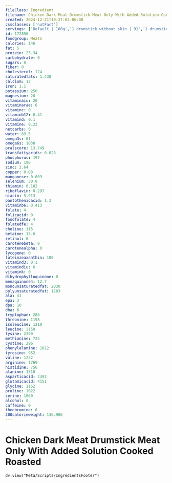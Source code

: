 ```yaml
---
fileClass: Ingredient
filename: Chicken Dark Meat Drumstick Meat Only With Added Solution Cooked Roasted
created: 2024-12-21T19:27:02-06:00
cssclasses: ['nutFact']
servings: ['Default | 100g','1 drumstick without skin | 91','1 drumstick with skin | 129']
id: 172856
foodgroup: Meats
calories: 146
fat: 5
protein: 25.34
carbohydrate: 0
sugars: 0
fiber: 0
cholesterol: 124
saturatedfats: 1.438
calcium: 12
iron: 1.1
potassium: 250
magnesium: 20
vitaminaiu: 20
vitaminarae: 6
vitaminc: 0
vitaminb12: 0.41
vitamind: 0.1
vitamine: 0.23
netcarbs: 0
water: 69.5
omega3s: 61
omega6s: 1038
pralscore: 13.749
transfattyacids: 0.028
phosphorus: 197
sodium: 190
zinc: 2.64
copper: 0.08
manganese: 0.009
selenium: 30.8
thiamin: 0.102
riboflavin: 0.297
niacin: 5.913
pantothenicacid: 1.3
vitaminb6: 0.413
folate: 4
folicacid: 0
foodfolate: 4
folatedfe: 4
choline: 115
betaine: 15.6
retinol: 6
carotenebeta: 0
carotenealpha: 0
lycopene: 0
luteinzeaxanthin: 100
vitamind3: 0.1
vitamindiu: 6
vitamink: 0
dihydrophylloquinone: 0
menaquinone4: 12.7
monounsaturatedfat: 2030
polyunsaturatedfat: 1203
ala: 41
epa: 3
dpa: 10
dha: 6
tryptophan: 286
threonine: 1198
isoleucine: 1210
leucine: 2159
lysine: 2390
methionine: 725
cystine: 296
phenylalanine: 1012
tyrosine: 952
valine: 1232
arginine: 1769
histidine: 756
alanine: 1518
asparticacid: 2492
glutamicacid: 4151
glycine: 1162
proline: 1022
serine: 1060
alcohol: 0
caffeine: 0
theobromine: 0
200calorieweight: 136.986
---
```


# Chicken Dark Meat Drumstick Meat Only With Added Solution Cooked Roasted

```dataviewjs
dv.view("Meta/Scripts/IngredientsFooter")
```